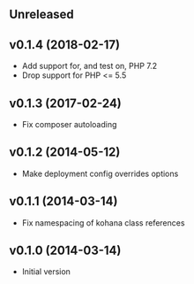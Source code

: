 ## Unreleased

## v0.1.4 (2018-02-17)

* Add support for, and test on, PHP 7.2
* Drop support for PHP <= 5.5

## v0.1.3 (2017-02-24)

* Fix composer autoloading

## v0.1.2 (2014-05-12)

* Make deployment config overrides options

## v0.1.1 (2014-03-14)

* Fix namespacing of kohana class references

## v0.1.0 (2014-03-14)

* Initial version